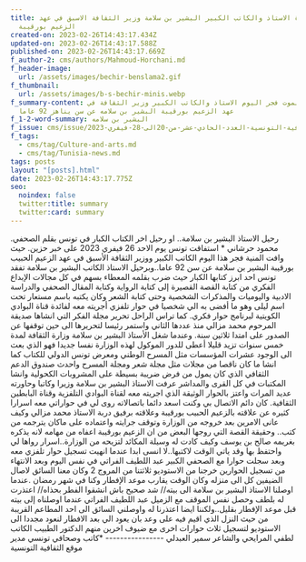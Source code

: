 ```yaml
---
title: وفاة الاستاذ والكاتب الكبير البشير بن سلامة وزير الثقافة الاسبق في عهد
  الزعيم بورقيبة
created-on: 2023-02-26T14:43:17.434Z
updated-on: 2023-02-26T14:43:17.588Z
published-on: 2023-02-26T14:43:17.669Z
f_author-2: cms/authors/Mahmoud-Horchani.md
f_header-image:
  url: /assets/images/bechir-benslama2.gif
f_thumbnail:
  url: /assets/images/b-s-bechir-minis.webp
f_summary-content: غيب الموت فجر اليوم الاستاذ والكاتب الكبير وزير الثقافة في
  عهد الزعيم بورقيبة البشير بن سلامه عن سن يناهز 92 عاما
f_1-2-word-summary: البشير بن سلامه
f_issue: cms/issue/مجلة-الثقافية-التونسية-العدد-الحادي-عشر-من-20الى-28-فيفري-2023.md
f_tags:
  - cms/tag/Culture-and-arts.md
  - cms/tag/Tunisia-news.md
tags: posts
layout: "[posts].html"
date: 2023-02-26T14:43:17.775Z
seo:
  noindex: false
  twitter:title: summary
  twitter:card: summary
---
```

.رحيل الاستاذ البشير بن سلامة.. او رحيل اخر الكتاب الكبار في تونس بقلم الصحفي محمود حرشاني * استفاقت تونس  يوم الاحد 26 فيفري 2023 على خبر حزين. حيث وافت المنية فجر هذا اليوم الكاتب الكبير ووزير الثقافة الأسبق في عهد الزعيم الحبيب بورقيبة البشير بن سلامة عن سن 92 عاما..وبرحيل الاستاذ الكاتب  البشير بن سلامة تفقد تونس احد ابرز كتابها الكبار حيث ضرب بقلمه المعطاء بسهم في كل مجالات الإبداع الفكري من كتابة القصة القصيرة إلى كتابة الرواية وكتابة المقال الصحفي والدراسة الادبية  واليوميات والمذكرات الشخصية وحتى كتابة الشعر وكان يكتبه باسم مستعار تحت اسم ليلى وهو ما أفضى به الي شخصيا في حوار تلفزي أجريته معه  لفائدة قناة البوادي الكويتية لبرنامج حوار فكري. كما تراس الراحل تحرير مجلة الفكر التي انشاها صديقة المرحوم محمد مزالي منذ عددها الثاني واستمر رئيسا لتحريرها الى حين توقفها عن الصدور على امتدا ثلاثين سنة. وعندما شغل الأستاذ البشير بن سلامة وزارة الثقافة لمدة خمس سنوات تزيد قليلا أعطى للدور الموكول لهذه الوزارة نفسا جديدا فهو الذي بعث الى الوجود عشرات المؤسسات مثل المسرح الوطني ومعرض تونس الدولي للكتاب كما انشا ما كان ناقصا من مجلات مثل مجلة شعر ومجلة المسرح واحدث صندوق الدعم الثقافي الذي كان يمول من فرض ضريبة بسيطة على المشروبات الكحولية وانشا المكتبات في كل القرى والمداشر عرفت الاستاذ البشير بن سلامة وزيرا وكاتبا وحاورته عديد المرات واعتز بالحوار الوثيقة الذي اجريته معه لقناة البوادي التلفزية وقناة البابطين الثقافية. كان دائم الاتصال بي وكنت اسعد دائما باتصالاته روى لي في حواراتي معه اسرارا كثيره عن علاقته بالزعيم الحبيب بورقيبة وعلاقته برفيق دربة الاستاذ محمد مزالي وكيف عانى الامرين بعد خروجه من الوزارة وتوقف جرايته واعتماده على ماكان يترجمه من كتب.. وحقيقة القصة التي روجها البعض من ان الزعيم بورقيبة اعفاه من مهامه لانه يذكره بغريمه صالح بن يوسف وكيف كادت له وسيلة المكائد لتزيحه من الوزارة..اسرار رواها لي واحتفظ بها وقد ياتي الوقت لاكتبها..لا انسى ابدا عندما انهيت تسجيل  حوار تلفزي معه وبعد سجلت حوارا مع الصحفي الكبير عبد اللطيف الفراتي في نفس اليوم وبعد الانتهاء من تسجيل الحوارين خرجنا من الاستوديو ثلاثتنا  من المروج 2 وكان معنا السائق  لاصال الضيفين كل الى منزله وكان الوقت يقارب موعد الإفطار وكنا في شهر رمضان .عندما اوصلنا الاستاذ البشير بن سلامة الى بيته// شد صحيح باش انشقوا الفطر بحذاه// اعتذرت له بلطف وحصل نفس الموقف مع الزميل عبد اللطيف الفراتي عندما اوصلناه إلى بيته قبل موعد الإفطار بقليل..ولكننا ايضا اعتذرنا له واوصلني السائق الى احد المطاعم القريبة من حيث النزل الذي  اقيم فيه على وعد بان يعود الي بعد الافطار لنعود مجددا الى الاستوديو لتسجيل ثلاث حوارات اخرى مع ضيوف اخرين منهم الدكتور الطبيب الكاتب لطفي المرايحي والشاعر سمير العبدلي ---------------- *كاتب وصحافي تونسي مدير موقع الثقافية التونسية